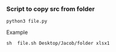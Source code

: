 
### Script to copy src from folder

```
python3 file.py
```
Example
```
sh  file.sh Desktop/Jacob/folder xlsx1
```
